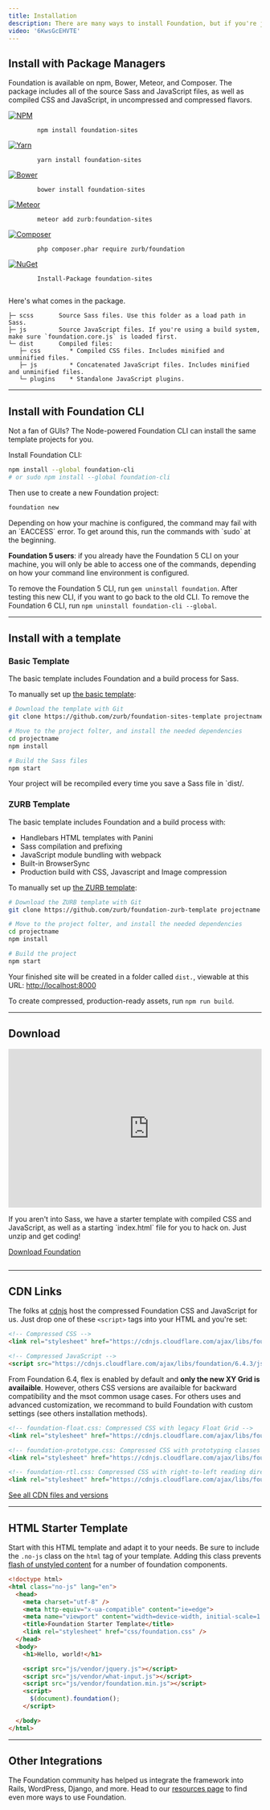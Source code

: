 ```yaml
---
title: Installation
description: There are many ways to install Foundation, but if you're just getting started, we have a few suggestions.
video: '6KwsGcEHVTE'
---
```


## Install with Package Managers

Foundation is available on npm, Bower, Meteor, and Composer. The package includes all of the source Sass and JavaScript files, as well as compiled CSS and JavaScript, in uncompressed and compressed flavors.

<div class="row">
  <div class="column small-2 text-right">
    <a href="https://www.npmjs.com/package/foundation-sites">
      <img class="docs-install-vendor-icon" src="{{root}}assets/img/icons/logo-npm.svg" alt="NPM">
    </a>
  </div>
  <div class="column small-10">
    <div class="docs-code">
      <code class="bash">
        npm install foundation-sites
      </code>
    </div>
  </div>

  <div class="column small-2 text-right">
    <a href="https://yarnpkg.com/en/package/foundation-sites">
      <img class="docs-install-vendor-icon" src="{{root}}assets/img/icons/logo-yarn.svg" alt="Yarn">
    </a>
  </div>
  <div class="column small-10">
    <div class="docs-code">
      <code class="bash">
        yarn install foundation-sites
      </code>
    </div>
  </div>

  <div class="column small-2 text-right">
    <a href="https://bower.io/search/?q=foundation-sites">
      <img class="docs-install-vendor-icon" src="{{root}}assets/img/icons/logo-bower.svg" alt="Bower">
    </a>
  </div>
  <div class="column small-10">
    <div class="docs-code">
      <code class="bash">
        bower install foundation-sites
      </code>
    </div>
  </div>

  <div class="column small-2 text-right">
    <a href="https://atmospherejs.com/zurb/foundation-sites">
      <img class="docs-install-vendor-icon" src="{{root}}assets/img/icons/logo-meteor.svg" alt="Meteor">
    </a>
  </div>
  <div class="column small-10">
    <div class="docs-code">
      <code class="bash">
        meteor add zurb:foundation-sites
      </code>
    </div>
  </div>

  <div class="column small-2 text-right">
    <a href="https://packagist.org/packages/zurb/foundation">
      <img class="docs-install-vendor-icon" src="{{root}}assets/img/icons/logo-composer.svg" alt="Composer">
    </a>
  </div>
  <div class="column small-10">
    <div class="docs-code">
      <code class="bash">
        php composer.phar require zurb/foundation
      </code>
    </div>
  </div>

  <div class="column small-2 text-right">
    <a href="https://www.nuget.org/packages/foundation-sites/">
      <img class="docs-install-vendor-icon" src="{{root}}assets/img/icons/logo-nuget.svg" alt="NuGet">
    </a>
  </div>
  <div class="column small-10">
    <div class="docs-code">
      <code class="bash">
        Install-Package foundation-sites
      </code>
    </div>
  </div>
</div>

Here's what comes in the package.

```
├─ scss       Source Sass files. Use this folder as a load path in Sass.
├─ js         Source JavaScript files. If you're using a build system, make sure `foundation.core.js` is loaded first.
└─ dist       Compiled files:
   ├─ css        * Compiled CSS files. Includes minified and unminified files.
   ├─ js         * Concatenated JavaScript files. Includes minified and unminified files.
   └─ plugins    * Standalone JavaScript plugins.
```

---

## Install with Foundation CLI

Not a fan of GUIs? The Node-powered Foundation CLI can install the same template projects for you.

Install Foundation CLI:

```bash
npm install --global foundation-cli
# or sudo npm install --global foundation-cli
```

Then use to create a new Foundation project:

```bash
foundation new
```

<div class="callout info">
  Depending on how your machine is configured, the command may fail with an `EACCESS` error. To get around this, run the commands with `sudo` at the beginning.
</div>

<div class="callout info">
  <p><strong>Foundation 5 users</strong>: if you already have the Foundation 5 CLI on your machine, you will only be able to access one of the commands, depending on how your command line environment is configured.</p>

  <p>To remove the Foundation 5 CLI, run <code>gem uninstall foundation</code>. After testing this new CLI, if you want to go back to the old CLI. To remove the Foundation 6 CLI, run <code>npm uninstall foundation-cli --global</code>.</p>
</div>


---

## Install with a template

### Basic Template

The basic template includes Foundation and a build process for Sass.

To manually set up [the basic template](https://github.com/zurb/foundation-sites-template):

```bash
# Download the template with Git
git clone https://github.com/zurb/foundation-sites-template projectname

# Move to the project folter, and install the needed dependencies
cd projectname
npm install

# Build the Sass files
npm start
```

Your project will be recompiled every time you save a Sass file in `dist/.


### ZURB Template

The basic template includes Foundation and a build process with:
* Handlebars HTML templates with Panini
* Sass compilation and prefixing
* JavaScript module bundling with webpack
* Built-in BrowserSync
* Production build with CSS, Javascript and Image compression

To manually set up [the ZURB template](https://github.com/zurb/foundation-zurb-template):

```bash
# Download the ZURB template with Git
git clone https://github.com/zurb/foundation-zurb-template projectname

# Move to the project folter, and install the needed dependencies
cd projectname
npm install

# Build the project
npm start
```

Your finished site will be created in a folder called `dist.`, viewable at this URL: [http://localhost:8000](http://localhost:8000)

To create compressed, production-ready assets, run `npm run build`.

---


## Download

<div class="row">
  <div class="column small-6">
    <div class="responsive-embed widescreen mb1">
      <iframe width="560" height="315" src="https://www.youtube.com/embed/lFrpnk0Oo_8" frameborder="0" allowfullscreen></iframe>
      <a id="docs-mobile-video-link" class="docs-mobile-video" target="_blank" href="https://youtu.be/lFrpnk0Oo_8"></a>
    </div>
  </div>

  <div class="column small-6">
    <p>
      If you aren't into Sass, we have a starter template with compiled CSS and JavaScript, as well as a starting `index.html` file for you to hack on. Just unzip and get coding!
    </p>
    <p class="text-center">
      <a href="http://foundation.zurb.com/sites/download" class="button">Download Foundation</a>
    </p>
  </div>
</div>

---

## CDN Links

The folks at [cdnjs](https://cdnjs.com) host the compressed Foundation CSS and JavaScript for us. Just drop one of these `<script>` tags into your HTML and you're set:

```html
<!-- Compressed CSS -->
<link rel="stylesheet" href="https://cdnjs.cloudflare.com/ajax/libs/foundation/6.4.3/css/foundation.min.css" integrity="sha256-itWEYdFWzZPBG78bJOOiQIn06QCgN/F0wMDcC4nOhxY=" crossorigin="anonymous" />

<!-- Compressed JavaScript -->
<script src="https://cdnjs.cloudflare.com/ajax/libs/foundation/6.4.3/js/foundation.min.js" integrity="sha256-Nd2xznOkrE9HkrAMi4xWy/hXkQraXioBg9iYsBrcFrs=" crossorigin="anonymous"></script>
```

From Foundation 6.4, flex is enabled by default and **only the new XY Grid is availaible**. However, others CSS versions are availaible for backward compatibility and the msot common usage cases. For others uses and advanced customization, we recommand to build Foundation with custom settings (see others installation methods).

```html
<!-- foundation-float.css: Compressed CSS with legacy Float Grid -->
<link rel="stylesheet" href="https://cdnjs.cloudflare.com/ajax/libs/foundation/6.4.3/css/foundation-float.css" integrity="sha256-+8r1EkvIoWpxT8CKbSw/rCQWttnazW9mLPg6xT+/2EM=" crossorigin="anonymous" />

<!-- foundation-prototype.css: Compressed CSS with prototyping classes -->
<link rel="stylesheet" href="https://cdnjs.cloudflare.com/ajax/libs/foundation/6.4.3/css/foundation-prototype.css" integrity="sha256-IHU5CkoOGpVMODA9ql3Lz609uhGwwFlLNSpAMoOY2us=" crossorigin="anonymous" />

<!-- foundation-rtl.css: Compressed CSS with right-to-left reading direction -->
<link rel="stylesheet" href="https://cdnjs.cloudflare.com/ajax/libs/foundation/6.4.3/css/foundation-rtl.min.css" integrity="sha256-Az+E7JXW71Srarkum5QPTdnobddg2GqI1i8+nMusgLk=" crossorigin="anonymous" />
```

<div class="text-center">
  <a href="https://cdnjs.com/libraries/foundation" class="button" target="_blank">See all CDN files and versions</a>
</div>

---

## HTML Starter Template
Start with this HTML template and adapt it to your needs. Be sure to include the `.no-js` class on the `html` tag of your template.  Adding this class prevents [flash of unstyled content](https://en.wikipedia.org/wiki/Flash_of_unstyled_content) for a number of foundation components.

```html
<!doctype html>
<html class="no-js" lang="en">
  <head>
    <meta charset="utf-8" />
    <meta http-equiv="x-ua-compatible" content="ie=edge">
    <meta name="viewport" content="width=device-width, initial-scale=1.0" />
    <title>Foundation Starter Template</title>
    <link rel="stylesheet" href="css/foundation.css" />
  </head>
  <body>
    <h1>Hello, world!</h1>

    <script src="js/vendor/jquery.js"></script>
    <script src="js/vendor/what-input.js"></script>
    <script src="js/vendor/foundation.min.js"></script>
    <script>
      $(document).foundation();
    </script>

  </body>
</html>

```

---

## Other Integrations

The Foundation community has helped us integrate the framework into Rails, WordPress, Django, and more. Head to our [resources page](http://foundation.zurb.com/sites/resources) to find even more ways to use Foundation.
